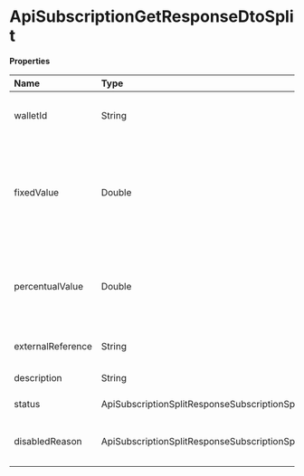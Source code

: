 # ApiSubscriptionGetResponseDtoSplit

**Properties**

| Name              | Type                                                        | Required | Description                                                                |
| :---------------- | :---------------------------------------------------------- | :------- | :------------------------------------------------------------------------- |
| walletId          | String                                                      | ❌       | Asaas wallet identifier that will be transferred                           |
| fixedValue        | Double                                                      | ❌       | Fixed amount to be transferred to the account when the payment is received |
| percentualValue   | Double                                                      | ❌       | Percentage of the net value of the charge to be transferred when received  |
| externalReference | String                                                      | ❌       | Split identifier in your system                                            |
| description       | String                                                      | ❌       | Split description                                                          |
| status            | ApiSubscriptionSplitResponseSubscriptionSplitStatus         | ❌       | Subscription split status                                                  |
| disabledReason    | ApiSubscriptionSplitResponseSubscriptionSplitDisabledReason | ❌       | Reason why subscription split was disabled                                 |

<!-- This file was generated by liblab | https://liblab.com/ -->
